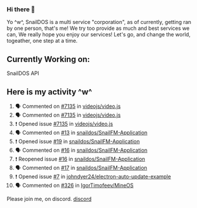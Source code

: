 ### Hi there 👋
Yo ^w^,
SnailDOS is a multi service "corporation", as of currently, getting ran by one person, that's me!
We try too provide as much and best services we can, We really hope you enjoy our services!
Let's go, and change the world, togeather, one step at a time.
## Currently Working on:
SnailDOS API
## Here is my activity ^w^
<!--START_SECTION:activity-->
1. 🗣 Commented on [#7135](https://github.com/videojs/video.js/issues/7135) in [videojs/video.js](https://github.com/videojs/video.js)
2. 🗣 Commented on [#7135](https://github.com/videojs/video.js/issues/7135) in [videojs/video.js](https://github.com/videojs/video.js)
3. ❗️ Opened issue [#7135](https://github.com/videojs/video.js/issues/7135) in [videojs/video.js](https://github.com/videojs/video.js)
4. 🗣 Commented on [#13](https://github.com/snaildos/SnailFM-Application/issues/13) in [snaildos/SnailFM-Application](https://github.com/snaildos/SnailFM-Application)
5. ❗️ Opened issue [#19](https://github.com/snaildos/SnailFM-Application/issues/19) in [snaildos/SnailFM-Application](https://github.com/snaildos/SnailFM-Application)
6. 🗣 Commented on [#16](https://github.com/snaildos/SnailFM-Application/issues/16) in [snaildos/SnailFM-Application](https://github.com/snaildos/SnailFM-Application)
7. ❗️ Reopened issue [#16](https://github.com/snaildos/SnailFM-Application/issues/16) in [snaildos/SnailFM-Application](https://github.com/snaildos/SnailFM-Application)
8. 🗣 Commented on [#17](https://github.com/snaildos/SnailFM-Application/issues/17) in [snaildos/SnailFM-Application](https://github.com/snaildos/SnailFM-Application)
9. ❗️ Opened issue [#7](https://github.com/johndyer24/electron-auto-update-example/issues/7) in [johndyer24/electron-auto-update-example](https://github.com/johndyer24/electron-auto-update-example)
10. 🗣 Commented on [#326](https://github.com/IgorTimofeev/MineOS/issues/326) in [IgorTimofeev/MineOS](https://github.com/IgorTimofeev/MineOS)
<!--END_SECTION:activity-->
Please join me, on discord.
[discord](https://invite.gg/snaildos)
